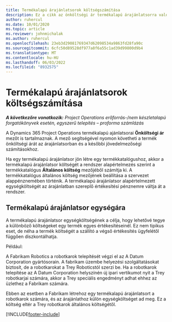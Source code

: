 ```yaml
---
title: Termékalapú árajánlatsorok költségszámítása
description: Ez a cikk az önköltségi ár termékalapú árajánlatsorra való alkalmazásáról nyújt tájékoztatást.
author: ruhercul
ms.date: 10/01/2020
ms.topic: article
ms.reviewer: johnmichalak
ms.author: ruhercul
ms.openlocfilehash: 23eb3d29081769347d62098534a9863fd28fa90c
ms.sourcegitcommit: 6cfc50d89528df977a8f6a55c1ad39d99800d9b4
ms.translationtype: MT
ms.contentlocale: hu-HU
ms.lasthandoff: 06/03/2022
ms.locfileid: "8932575"
---
```

# <a name="costing-product-based-quote-lines"></a>Termékalapú árajánlatsorok költségszámítása

_**A következőre vonatkozik:** Project Operations erőforrás-/nem készletalapú forgatókönyvek esetén, egyszerű telepítés – proforma számlázás_


A Dynamics 365 Project Operations termékalapú ajánlatsorai **Önköltségi ár** mezőt is tartalmaznak. A mező segítségével nyomon követheti a termék önköltségi árát az árajánlatsorban és a későbbi jövedelmezőségi számításokhoz.

Ha egy termékalapú árajánlatsor jön létre egy termékkatalógushoz, akkor a termékalapú árajánlatsor költségét a rendszer alapértelmezés szerint a termékkatalógus **Általános költség** mezőjéből számítja ki. A termékkatalógus általános költség mezőjének beállítása a szervezet alappénznemében történik. A termékalapú árajánlatsor alapértelmezett egységköltségét az árajánlatban szereplő értékesítési pénznemre váltja át a rendszer.

## <a name="unit-cost-on-a-product-based-quote-line"></a>Termékalapú árajánlatsor egységára

A termékalapú árajánlatsor egységköltségének a célja, hogy lehetővé tegye a különböző költségeket egy termék egyes értékesítéseinél. Ez nem tipikus eset, de néha a termék költségét a szállító a végső értékesítés ügyfelétől függően diszkontálhatja.

Például:

A Fabrikam Robotics a robotkarok telepítését végzi el az A Datum Corporation gyártósorain. A fabrikam üzembe helyezési szolgáltatásokat biztosít, de a robotkarokat a Trey Roboticstól szerzi be. Ha a robotkarok telepítése az A Datum Corporation helyszínén új ipari vertikumot nyit a Trey robotkarjai számára, akkor a Trey speciális engedményt adhat ehhez az üzlethez a Fabrikam számára.

Ebben az esetben a Fabrikam létrehoz egy termékalapú árajánlatsort a robotkarok számára, és az árajánlathoz külön egységköltséget ad meg. Ez a költség eltér a Trey robotkarok általános költségétől.


[!INCLUDE[footer-include](../../includes/footer-banner.md)]